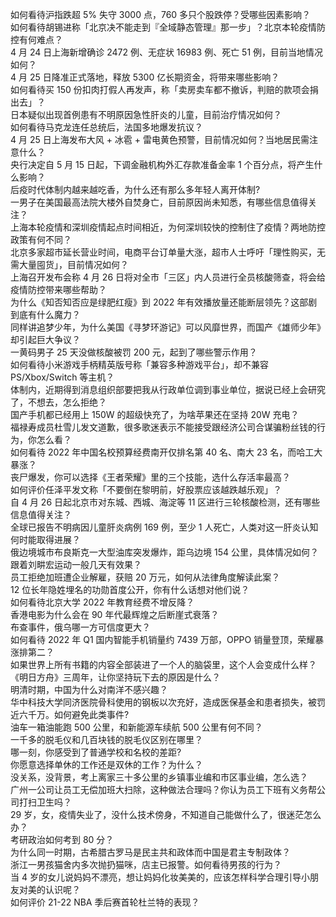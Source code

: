 如何看待沪指跌超 5% 失守 3000 点，760 多只个股跌停？受哪些因素影响？  
如何看待胡锡进称「北京决不能走到『全域静态管理』那一步」？北京本轮疫情防控有何难点？  
4 月 24 日上海新增确诊 2472 例、无症状 16983 例、死亡 51 例，目前当地情况如何？  
4 月 25 日降准正式落地，释放 5300 亿长期资金，将带来哪些影响？  
如何看待买 150 份扣肉打假人再发声，称「卖房卖车都不撤诉，判赔的款项会捐出去」？  
日本疑似出现首例患有不明原因急性肝炎的儿童，目前治疗情况如何？  
如何看待马克龙连任总统后，法国多地爆发抗议？  
4 月 25 日上海发布大风 + 冰雹 + 雷电黄色预警，目前情况如何？当地居民需注意什么？  
央行决定自 5 月 15 日起，下调金融机构外汇存款准备金率 1 个百分点，将产生什么影响？  
后疫时代体制内越来越吃香，为什么还有那么多年轻人离开体制?  
一男子在美国最高法院大楼外自焚身亡，目前原因尚未知悉，有哪些信息值得关注？  
上海本轮疫情和深圳疫情起点时间相近，为何深圳较快的控制住了疫情？两地防控政策有何不同？  
北京多家超市延长营业时间，电商平台订单量大涨，超市人士呼吁「理性购买，无需大量囤货」，目前情况如何？  
上海召开发布会称 4 月 26 日将对全市「三区」内人员进行全员核酸筛查，将会给疫情防控带来哪些帮助？  
为什么《知否知否应是绿肥红瘦》到 2022 年有效播放量还能断层领先？这部剧到底有什么魔力？  
同样讲追梦少年，为什么美国《寻梦环游记》可以风靡世界，而国产《雄师少年》却引起巨大争议？  
一黄码男子 25 天没做核酸被罚 200 元，起到了哪些警示作用？  
如何看待小米游戏手柄精英版号称「兼容多种游戏平台」，却不兼容 PS/Xbox/Switch 等主机？  
体制内，近期得到消息组织部要把我从行政单位调到事业单位，据说已经上会研究了，不想去，怎么拒绝？  
国产手机都已经用上 150W 的超级快充了，为啥苹果还在坚持 20W 充电？  
福禄寿成员杜雪儿发文道歉，很多歌迷表示不能接受跟经济公司合谋骗粉丝钱的行为，你怎么看？  
如何看待 2022 年中国名校预算经费南开仅排名第 40 名、南大 23 名，而哈工大暴涨？  
丧尸爆发，你可以选择《王者荣耀》里的三个技能，选什么存活率最高？  
如何评价任泽平发文称「不要倒在黎明前，好股票应该越跌越乐观」？  
自 4 月 26 日起北京市对东城、西城、海淀等 11 区进行三轮核酸检测，还有哪些信息值得关注？  
全球已报告不明病因儿童肝炎病例 169 例，至少 1 人死亡，人类对这一肝炎认知何时能取得进展？  
俄边境城市布良斯克一大型油库突发爆炸，距乌边境 154 公里，具体情况如何？  
跟着刘畊宏运动一般几天有效果？  
员工拒绝加班遭企业解雇，获赔 20 万元，如何从法律角度解读此案？  
12 位长年隐姓埋名的功勋首度公开，你有什么话想对他们说？  
如何看待北京大学 2022 年教育经费不增反降？  
香港电影为什么会在 90 年代最辉煌之后断崖式衰落？  
布查事件，俄乌哪一方可信度更大？  
如何看待 2022 年 Q1 国内智能手机销量约 7439 万部，OPPO 销量登顶，荣耀暴涨排第二？  
如果世界上所有书籍的内容全部装进了一个人的脑袋里，这个人会变成什么样？  
《明日方舟》三周年，让你坚持玩下去的原因是什么？  
明清时期，中国为什么对南洋不感兴趣？  
华中科技大学同济医院骨科使用的钢板以次充好，造成医保基金和患者损失，被罚近六千万。如何避免此类事件?  
油车一箱油能跑 500 公里，和新能源车续航 500 公里有何不同？  
一千多的脱毛仪和几百块钱的脱毛仪区别在哪里？  
哪一刻，你感受到了普通学校和名校的差距?  
你愿意选择单休的工作还是双休的工作？为什么？  
没关系，没背景，考上离家三十多公里的乡镇事业编和市区事业编，怎么选？  
广州一公司让员工无偿加班大扫除，这种做法合理吗？你认为员工下班有义务帮公司打扫卫生吗？  
29 岁，女，疫情失业了，没什么技术傍身，不知道自己能做什么了，很迷茫怎么办？  
考研政治如何考到 80 分？  
为什么同一时期，古希腊古罗马是民主共和政体而中国是君主专制政体？  
浙江一男孩猫舍内多次抛扔猫咪，店主已报警。如何看待男孩的行为？  
当 4 岁的女儿说妈妈不漂亮，想让妈妈化妆美美的，应该怎样科学合理引导小朋友对美的认识呢？  
如何评价 21-22 NBA 季后赛首轮杜兰特的表现？  
